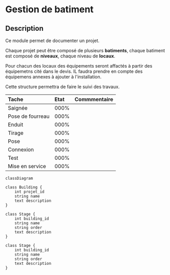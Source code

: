 # Gestion de batiment

## Description

Ce module permet de documenter un projet.  

Chaque projet peut être composé de plusieurs **batiments**, chaque batiment est composé de **niveaux**, chaque niveau de **locaux**.  

Pour chacun des locaux des équipements seront affactés à partir des équipemetns cité dans le devis. IL faudra prendre en compte des équipemens annexes à ajouter à l'installation.  

Cette structure permettra de faire le suivi des travaux.  

| Tache | Etat | Commmentaire |
| :-- | :-- | :-- |
| Saignée | 000% |
| Pose de fourreau | 000% | |
| Enduit | 000% | |
| Tirage | 000% | |
| Pose | 000% | |
| Connexion | 000% | |
| Test | 000% | |
| Mise en service | 000% | |


```mermaid
classDiagram

class Building {
    int projet_id
    string name
    text description
}

class Stage {
    int building_id
    string name
    string order
    text description
}

class Stage {
    int building_id
    string name
    string order
    text description
}




```
